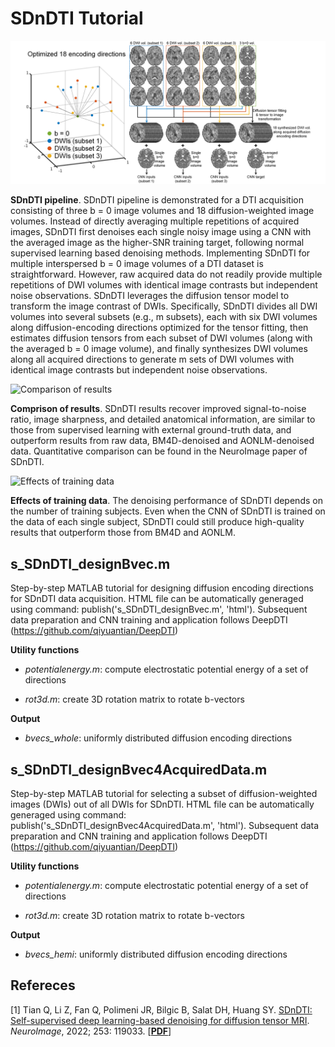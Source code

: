 # SDnDTI Tutorial

![DeepDTI Pipeline](https://github.com/qiyuantian/SDnDTI/blob/main/pipeline.png)

**SDnDTI pipeline**. SDnDTI pipeline is demonstrated for a DTI acquisition consisting of three b = 0 image volumes and 18 diffusion-weighted image volumes. Instead of directly averaging multiple repetitions of acquired images, SDnDTI first denoises each single noisy image using a CNN with the averaged image as the higher-SNR training target, following normal supervised learning based denoising methods. Implementing SDnDTI for multiple interspersed b = 0 image volumes of a DTI dataset is straightforward. However, raw acquired data do not readily provide multiple repetitions of DWI volumes with identical image contrasts but independent noise observations. SDnDTI leverages the diffusion tensor model to transform the image contrast of DWIs. Specifically, SDnDTI divides all DWI volumes into several subsets (e.g., m subsets), each with six DWI volumes along diffusion-encoding directions optimized for the tensor fitting, then estimates diffusion tensors from each subset of DWI volumes (along with the averaged b = 0 image volume), and finally synthesizes DWI volumes along all acquired directions to generate m sets of DWI volumes with identical image contrasts but independent noise observations.

![Comparison of results](https://github.com/qiyuantian/SDnDTI/blob/main/v1fa.png)

**Comprison of results**. SDnDTI results recover improved signal-to-noise ratio, image sharpness, and detailed anatomical information, are similar to those from supervised learning with external ground-truth data, and outperform results from raw data, BM4D-denoised and AONLM-denoised data. Quantitative comparison can be found in the NeuroImage paper of SDnDTI.

![Effects of training data](https://github.com/qiyuantian/SDnDTI/blob/main/trainingsubj.png)

**Effects of training data**. The denoising performance of SDnDTI depends on the number of training subjects. Even when the CNN of SDnDTI is trained on the data of each single subject, SDnDTI could still produce high-quality results that outperform those from BM4D and AONLM.

## s_SDnDTI_designBvec.m

Step-by-step MATLAB tutorial for designing diffusion encoding directions for SDnDTI data acquisition. HTML file can be automatically generaged using command: publish('s_SDnDTI_designBvec.m', 'html'). Subsequent data preparation and CNN training and application follows DeepDTI (https://github.com/qiyuantian/DeepDTI)

**Utility functions**

- *potentialenergy.m*: compute electrostatic potential energy of a set of directions

- *rot3d.m*: create 3D rotation matrix to rotate b-vectors

**Output**

- *bvecs_whole*: uniformly distributed diffusion encoding directions

## s_SDnDTI_designBvec4AcquiredData.m

Step-by-step MATLAB tutorial for selecting a subset of diffusion-weighted images (DWIs) out of all DWIs for SDnDTI. HTML file can be automatically generaged using command: publish('s_SDnDTI_designBvec4AcquiredData.m', 'html'). Subsequent data preparation and CNN training and application follows DeepDTI (https://github.com/qiyuantian/DeepDTI)

**Utility functions**

- *potentialenergy.m*: compute electrostatic potential energy of a set of directions

- *rot3d.m*: create 3D rotation matrix to rotate b-vectors

**Output**

- *bvecs_hemi*: uniformly distributed diffusion encoding directions


## **Refereces**

[1] Tian Q, Li Z, Fan Q, Polimeni JR, Bilgic B, Salat DH, Huang SY. [SDnDTI: Self-supervised deep learning-based denoising for diffusion tensor MRI](https://www.sciencedirect.com/science/article/pii/S1053811922001628). *NeuroImage*, 2022; 253: 119033. [[**PDF**](https://www.sciencedirect.com/science/article/pii/S1053811922001628)]



